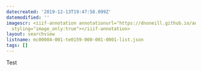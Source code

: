 ```yaml
---
datecreated: '2019-12-13T19:47:58.099Z'
datemodified: ''
imagescr: <iiif-annotation annotationurl="https://dnoneill.github.io/annotate/annotations/7a194c3a-1de1-11ea-b9f9-16907eedbece.json"
  styling="image_only:true"></iiif-annotation>
layout: searchview
listname: mc00084-001-te0159-000-001-0001-list.json
tags: []
---
```

Test